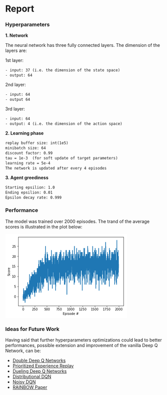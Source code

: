 # Report


### Hyperparameters

**1. Network**

The neural network has three fully connected layers. The dimension of the layers are:

  1st layer:
  
    - input: 37 (i.e. the dimension of the state space) 
    - output: 64
  
  2nd layer:
  
    - input: 64 
    - output 64
  
  3rd layer: 
  
    - input: 64 
    - output: 4 (i.e. the dimension of the action space)

**2. Learning phase** 

    replay buffer size: int(1e5) 
    minibatch size: 64       
    discount factor: 0.99      
    tau = 1e-3  (for soft update of target parameters)
    learning rate = 5e-4               
    The network is updated after every 4 episodes

**3. Agent greediness**

    Starting epsilion: 1.0
    Ending epsilion: 0.01
    Epsilon decay rate: 0.999

### Performance

The model was trained over 2000 episodes. The trand of the average scores is illustrated in the plot below:

![alt text](images/avg_scores.png)

### Ideas for Future Work

Having said that further hyperparameters optimizations could lead to better performances, possible extension and improvement of the vanilla Deep Q Network, can be:

- [Double Deep Q Networks](https://arxiv.org/pdf/1509.06461.pdf)
- [Prioritized Experience Replay](https://arxiv.org/pdf/1511.05952.pdf)
- [Dueling Deep Q Networks](https://arxiv.org/pdf/1511.06581.pdf)
- [Distributional DQN](https://arxiv.org/pdf/1707.06887.pdf)
- [Noisy DQN](https://arxiv.org/pdf/1706.10295.pdf)
- [RAINBOW Paper](https://arxiv.org/pdf/1710.02298.pdf)

